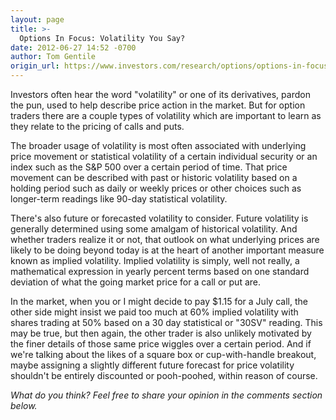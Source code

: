 ```yaml
---
layout: page
title: >-
  Options In Focus: Volatility You Say?
date: 2012-06-27 14:52 -0700
author: Tom Gentile
origin_url: https://www.investors.com/research/options/options-in-focus-volatility-you-say/
---
```






Investors often hear the word "volatility" or one of its derivatives, pardon the pun, used to help describe price action in the market. But for option traders there are a couple types of volatility which are important to learn as they relate to the pricing of calls and puts. 

  

The broader usage of volatility is most often associated with underlying price movement or statistical volatility of a certain individual security or an index such as the S&P 500 over a certain period of time. That price movement can be described with past or historic volatility based on a holding period such as daily or weekly prices or other choices such as longer-term readings like 90-day statistical volatility. 

  

There's also future or forecasted volatility to consider. Future volatility is generally determined using some amalgam of historical volatility. And whether traders realize it or not, that outlook on what underlying prices are likely to be doing beyond today is at the heart of another important measure known as implied volatility. Implied volatility is simply, well not really, a mathematical expression in yearly percent terms based on one standard deviation of what the going market price for a call or put are. 

  

In the market, when you or I might decide to pay $1.15 for a July call, the other side might insist we paid too much at 60% implied volatility with shares trading at 50% based on a 30 day statistical or "30SV" reading. This may be true, but then again, the other trader is also unlikely motivated by the finer details of those same price wiggles over a certain period. And if we're talking about the likes of a square box or cup-with-handle breakout, maybe assigning a slightly different future forecast for price volatility shouldn't be entirely discounted or pooh-poohed, within reason of course.

  

*What do you think? Feel free to share your opinion in the comments section below.*




